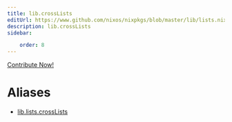 ```yaml
---
title: lib.crossLists
editUrl: https://www.github.com/nixos/nixpkgs/blob/master/lib/lists.nix#L1042C6
description: lib.crossLists
sidebar:

    order: 8
---
```


<a href="https://www.github.com/nixos/nixpkgs/blob/master/lib/lists.nix#L1042C6">Contribute Now!</a>


# Aliases

- [lib.lists.crossLists](./reference/lib/lists/lib-lists-crossLists)


